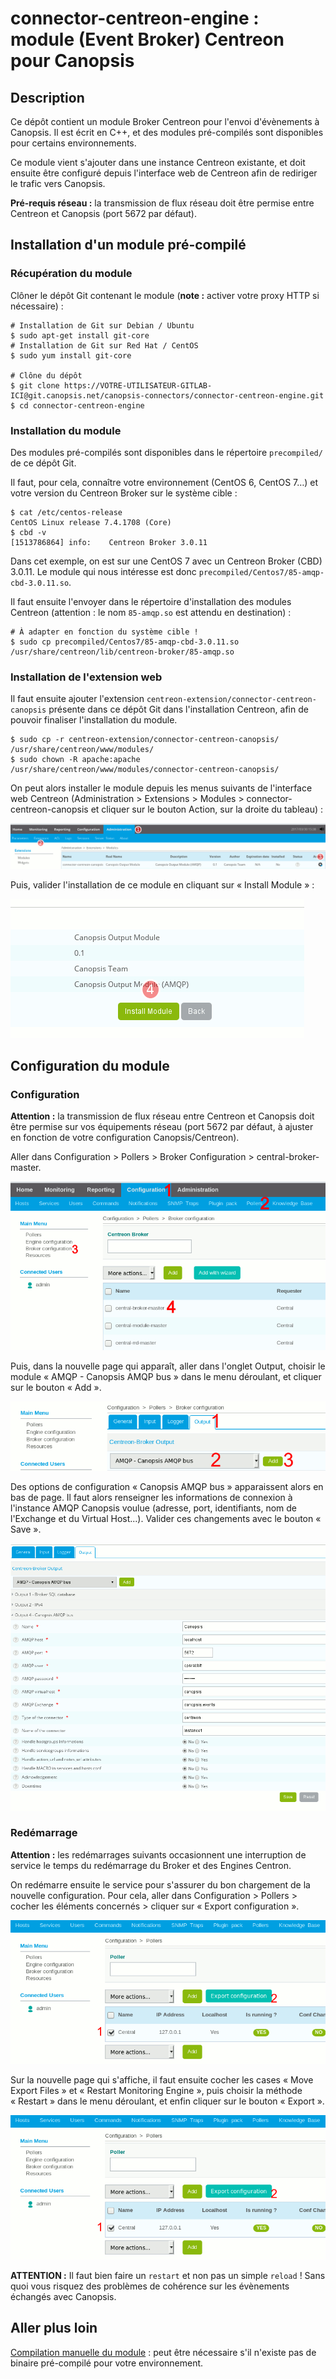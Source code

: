 # connector-centreon-engine : module (Event Broker) Centreon pour Canopsis

## Description

Ce dépôt contient un module Broker Centreon pour l'envoi d'évènements à Canopsis. Il est écrit en C++, et des modules pré-compilés sont disponibles pour certains environnements.

Ce module vient s'ajouter dans une instance Centreon existante, et doit ensuite être configuré depuis l'interface web de Centreon afin de rediriger le trafic vers Canopsis.

**Pré-requis réseau :** la transmission de flux réseau doit être permise entre Centreon et Canopsis (port 5672 par défaut).

## Installation d'un module pré-compilé

### Récupération du module

Clôner le dépôt Git contenant le module (**note :** activer votre proxy HTTP si nécessaire) :
```shell
# Installation de Git sur Debian / Ubuntu
$ sudo apt-get install git-core
# Installation de Git sur Red Hat / CentOS
$ sudo yum install git-core

# Clône du dépôt
$ git clone https://VOTRE-UTILISATEUR-GITLAB-ICI@git.canopsis.net/canopsis-connectors/connector-centreon-engine.git
$ cd connector-centreon-engine
```

### Installation du module

Des modules pré-compilés sont disponibles dans le répertoire `precompiled/` de ce dépôt Git.

Il faut, pour cela, connaître votre environnement (CentOS 6, CentOS 7…) et votre version du Centreon Broker sur le système cible :
```shell
$ cat /etc/centos-release
CentOS Linux release 7.4.1708 (Core)
$ cbd -v
[1513786864] info:    Centreon Broker 3.0.11
```

Dans cet exemple, on est sur une CentOS 7 avec un Centreon Broker (CBD) 3.0.11. Le module qui nous intéresse est donc `precompiled/Centos7/85-amqp-cbd-3.0.11.so`.

Il faut ensuite l'envoyer dans le répertoire d'installation des modules Centreon (attention : le nom `85-amqp.so` est attendu en destination) :
```shell
# À adapter en fonction du système cible !
$ sudo cp precompiled/Centos7/85-amqp-cbd-3.0.11.so /usr/share/centreon/lib/centreon-broker/85-amqp.so
```

### Installation de l'extension web

Il faut ensuite ajouter l'extension `centreon-extension/connector-centreon-canopsis` présente dans ce dépôt Git dans l'installation Centreon, afin de pouvoir finaliser l'installation du module.

```shell
$ sudo cp -r centreon-extension/connector-centreon-canopsis/ /usr/share/centreon/www/modules/
$ sudo chown -R apache:apache /usr/share/centreon/www/modules/connector-centreon-canopsis/
```

On peut alors installer le module depuis les menus suivants de l'interface web Centreon (Administration > Extensions > Modules > connector-centreon-canopsis et cliquer sur le bouton Action, sur la droite du tableau) :

![Installation du module depuis l'interface web : étape 1](img/webextension_install.png)

Puis, valider l'installation de ce module en cliquant sur « Install Module » :

![Installation du module depuis l'interface web : étape 2](img/webextension_install2.png)

## Configuration du module

### Configuration

**Attention :** la transmission de flux réseau entre Centreon et Canopsis doit être permise sur vos équipements réseau (port 5672 par défaut, à ajuster en fonction de votre configuration Canopsis/Centreon).

Aller dans Configuration > Pollers > Broker Configuration > central-broker-master.

![Configuration du module AMQP Canopsis : étape 1](img/module_parameters.png)

Puis, dans la nouvelle page qui apparaît, aller dans l'onglet Output, choisir le module « AMQP - Canopsis AMQP bus » dans le menu déroulant, et cliquer sur le bouton « Add ».

![Configuration du module AMQP Canopsis : étape 2](img/module_parameters2.png)

Des options de configuration « Canopsis AMQP bus » apparaissent alors en bas de page. Il faut alors renseigner les informations de connexion à l'instance AMQP Canopsis voulue (adresse, port, identifiants, nom de l'Exchange et du Virtual Host...). Valider ces changements avec le bouton « Save ».

![Configuration du module AMQP Canopsis : étape 3](img/module_parameters3.png)

### Redémarrage

**Attention :** les redémarrages suivants occasionnent une interruption de service le temps du redémarrage du Broker et des Engines Centron.

On redémarre ensuite le service pour s'assurer du bon chargement de la nouvelle configuration. Pour cela, aller dans Configuration > Pollers > cocher les éléments concernés > cliquer sur « Export configuration ».

![Redémarrage du service : étape 1](img/module_restart1.png)

Sur la nouvelle page qui s'affiche, il faut ensuite cocher les cases « Move Export Files » et « Restart Monitoring Engine », puis choisir la méthode « Restart » dans le menu déroulant, et enfin cliquer sur le bouton « Export ».

![Redémarrage du service : étape 2](img/module_restart1.png)

**ATTENTION :** Il faut bien faire un `restart` et non pas un simple `reload` ! Sans quoi vous risquez des problèmes de cohérence sur les évènements échangés avec Canopsis.

## Aller plus loin

[Compilation manuelle du module](Compilation-Manuelle-Module-Centreon.md) : peut être nécessaire s'il n'existe pas de binaire pré-compilé pour votre environnement.
